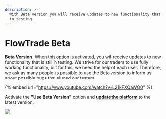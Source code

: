 ```yaml
---
description: >-
  With Beta version you will receive updates to new functionality that is still
  in testing.
---
```


# FlowTrade Beta

**Beta Version.** When this option is activated, you will receive updates to new functionality that is still in testing. We strive for our traders to use fully working functionality, but for this, we need the help of each user. Therefore, we ask as many people as possible to use the Beta version to inform us about possible bugs that eluded our testers.

{% embed url="https://www.youtube.com/watch?v=L21kFXQaWQ0" %}

Activate the **"Use Beta Version"** option and [**update the platform**](application-updates.md) to the latest version.

![](<../.gitbook/assets/image (353).png>)

